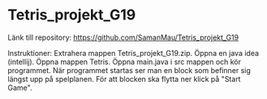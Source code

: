 # Tetris_projekt_G19

Länk till repository: https://github.com/SamanMau/Tetris_projekt_G19

Instruktioner: Extrahera mappen Tetris_projekt_G19.zip. Öppna en java idea (intellij). Öppna mappen Tetris. Öppna main.java i src mappen och kör programmet. 
När programmet startas ser man en block som befinner sig längst upp på spelplanen. För att blocken ska flytta ner klick på "Start Game".

